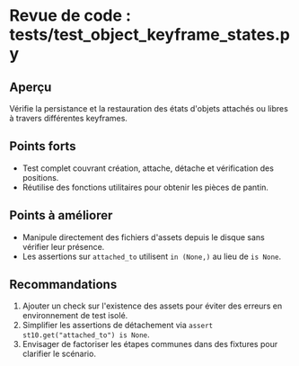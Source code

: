 # Revue de code : tests/test_object_keyframe_states.py

## Aperçu
Vérifie la persistance et la restauration des états d'objets attachés ou libres à travers différentes keyframes.

## Points forts
- Test complet couvrant création, attache, détache et vérification des positions.
- Réutilise des fonctions utilitaires pour obtenir les pièces de pantin.

## Points à améliorer
- Manipule directement des fichiers d'assets depuis le disque sans vérifier leur présence.
- Les assertions sur `attached_to` utilisent `in (None,)` au lieu de `is None`.

## Recommandations
1. Ajouter un check sur l'existence des assets pour éviter des erreurs en environnement de test isolé.
2. Simplifier les assertions de détachement via `assert st10.get("attached_to") is None`.
3. Envisager de factoriser les étapes communes dans des fixtures pour clarifier le scénario.
